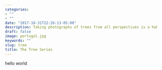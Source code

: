 ```yaml
---
categories:
- ""
- ""
date: "2017-10-31T22:26:13-05:00"
description: Taking photographs of trees from all perspectives is a hobby of mine. If you are interested in my Tree Series, visit my Instagram.
draft: false
image: portugal.jpg
keywords: ""
slug: tree
title: The Tree Series
---
```

hello world